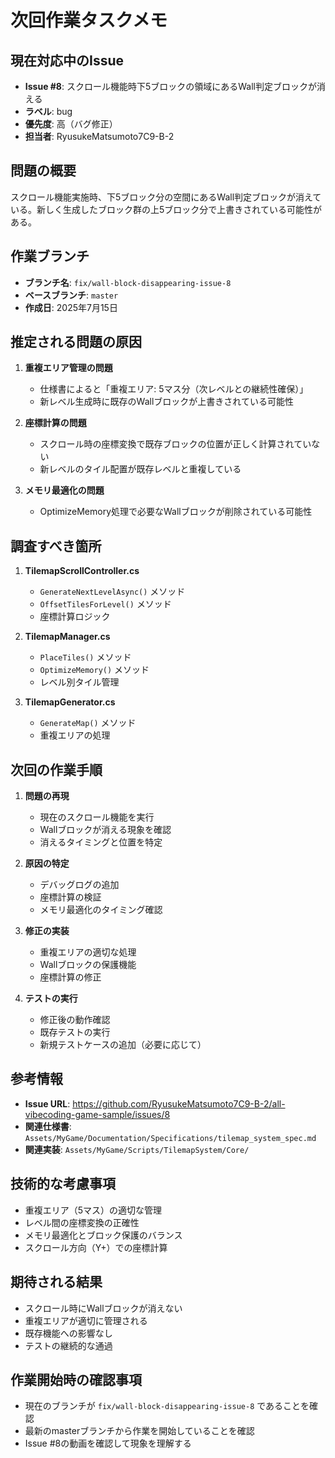 # 次回作業タスクメモ

## 現在対応中のIssue
- **Issue #8**: スクロール機能時下5ブロックの領域にあるWall判定ブロックが消える
- **ラベル**: bug
- **優先度**: 高（バグ修正）
- **担当者**: RyusukeMatsumoto7C9-B-2

## 問題の概要
スクロール機能実施時、下5ブロック分の空間にあるWall判定ブロックが消えている。新しく生成したブロック群の上5ブロック分で上書きされている可能性がある。

## 作業ブランチ
- **ブランチ名**: `fix/wall-block-disappearing-issue-8`
- **ベースブランチ**: `master`
- **作成日**: 2025年7月15日

## 推定される問題の原因
1. **重複エリア管理の問題**
   - 仕様書によると「重複エリア: 5マス分（次レベルとの継続性確保）」
   - 新レベル生成時に既存のWallブロックが上書きされている可能性

2. **座標計算の問題**
   - スクロール時の座標変換で既存ブロックの位置が正しく計算されていない
   - 新レベルのタイル配置が既存レベルと重複している

3. **メモリ最適化の問題**
   - OptimizeMemory処理で必要なWallブロックが削除されている可能性

## 調査すべき箇所
1. **TilemapScrollController.cs**
   - `GenerateNextLevelAsync()` メソッド
   - `OffsetTilesForLevel()` メソッド
   - 座標計算ロジック

2. **TilemapManager.cs**
   - `PlaceTiles()` メソッド
   - `OptimizeMemory()` メソッド
   - レベル別タイル管理

3. **TilemapGenerator.cs**
   - `GenerateMap()` メソッド
   - 重複エリアの処理

## 次回の作業手順
1. **問題の再現**
   - 現在のスクロール機能を実行
   - Wallブロックが消える現象を確認
   - 消えるタイミングと位置を特定

2. **原因の特定**
   - デバッグログの追加
   - 座標計算の検証
   - メモリ最適化のタイミング確認

3. **修正の実装**
   - 重複エリアの適切な処理
   - Wallブロックの保護機能
   - 座標計算の修正

4. **テストの実行**
   - 修正後の動作確認
   - 既存テストの実行
   - 新規テストケースの追加（必要に応じて）

## 参考情報
- **Issue URL**: https://github.com/RyusukeMatsumoto7C9-B-2/all-vibecoding-game-sample/issues/8
- **関連仕様書**: `Assets/MyGame/Documentation/Specifications/tilemap_system_spec.md`
- **関連実装**: `Assets/MyGame/Scripts/TilemapSystem/Core/`

## 技術的な考慮事項
- 重複エリア（5マス）の適切な管理
- レベル間の座標変換の正確性
- メモリ最適化とブロック保護のバランス
- スクロール方向（Y+）での座標計算

## 期待される結果
- スクロール時にWallブロックが消えない
- 重複エリアが適切に管理される
- 既存機能への影響なし
- テストの継続的な通過

## 作業開始時の確認事項
- 現在のブランチが `fix/wall-block-disappearing-issue-8` であることを確認
- 最新のmasterブランチから作業を開始していることを確認
- Issue #8の動画を確認して現象を理解する